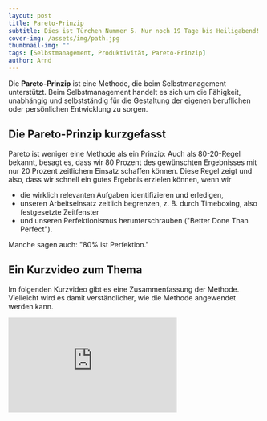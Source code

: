 ```yaml
---
layout: post
title: Pareto-Prinzip
subtitle: Dies ist Türchen Nummer 5. Nur noch 19 Tage bis Heiligabend!
cover-img: /assets/img/path.jpg
thumbnail-img: ""
tags: [Selbstmanagement, Produktivität, Pareto-Prinzip]
author: Arnd
---
```


Die **Pareto-Prinzip** ist eine Methode, die beim Selbstmanagement unterstützt. Beim Selbstmanagement handelt es sich um die Fähigkeit, unabhängig und selbstständig für die Gestaltung der eigenen beruflichen oder persönlichen Entwicklung zu sorgen.

## Die Pareto-Prinzip kurzgefasst

Pareto ist weniger eine Methode als ein Prinzip: Auch als 80-20-Regel bekannt, besagt es, dass wir 80 Prozent des gewünschten Ergebnisses mit nur 20 Prozent zeitlichem Einsatz schaffen können. Diese Regel zeigt und also, dass wir schnell ein gutes Ergebnis erzielen können, wenn wir

* die wirklich relevanten Aufgaben identifizieren und erledigen,
* unseren Arbeitseinsatz zeitlich begrenzen, z. B. durch Timeboxing, also festgesetzte Zeitfenster
* und unseren Perfektionismus herunterschrauben ("Better Done Than Perfect").

Manche sagen auch: "80% ist Perfektion."

## Ein Kurzvideo zum Thema

Im folgenden Kurzvideo gibt es eine Zusammenfassung der Methode. Vielleicht wird es damit verständlicher, wie die Methode angewendet werden kann.

<iframe width="336" height="189" src="https://www.youtube.com/embed/OHq8skS8RQA?si=iEnnGcWTWN-KORsA" title="YouTube video player" frameborder="0" allow="accelerometer; autoplay; clipboard-write; encrypted-media; gyroscope; picture-in-picture; web-share" referrerpolicy="strict-origin-when-cross-origin" allowfullscreen></iframe>